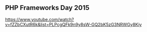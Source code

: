 PHP Frameworks Day 2015
-

https://www.youtube.com/watch?v=fZZbCXutR6k&list=PLPcgQFk9n9y8sW-GQ2bK5zG3NRWGy8Kiy
